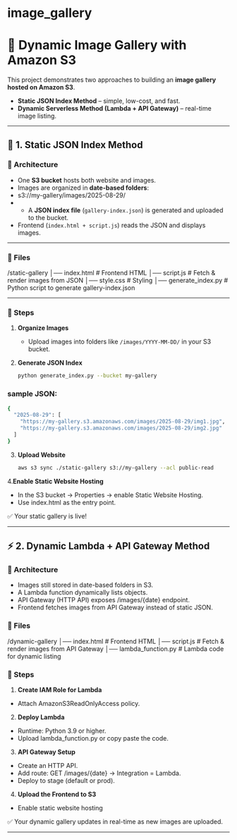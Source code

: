 # image_gallery
# 📸 Dynamic Image Gallery with Amazon S3  

This project demonstrates two approaches to building an **image gallery hosted on Amazon S3**.  

- **Static JSON Index Method** – simple, low-cost, and fast.  
- **Dynamic Serverless Method (Lambda + API Gateway)** – real-time image listing.  

---

## 🚀 1. Static JSON Index Method  

### 🔹 Architecture
- One **S3 bucket** hosts both website and images.  
- Images are organized in **date-based folders**:  
- s3://my-gallery/images/2025-08-29/
- - A **JSON index file** (`gallery-index.json`) is generated and uploaded to the bucket.  
- Frontend (`index.html + script.js`) reads the JSON and displays images.  

---

### 🔹 Files
/static-gallery
│── index.html # Frontend HTML
│── script.js # Fetch & render images from JSON
│── style.css # Styling
│── generate_index.py # Python script to generate gallery-index.json


---

### 🔹 Steps
1. **Organize Images**
   - Upload images into folders like `/images/YYYY-MM-DD/` in your S3 bucket.

2. **Generate JSON Index**
   ```bash
   python generate_index.py --bucket my-gallery
   ```
### sample JSON:
```bash
{
  "2025-08-29": [
    "https://my-gallery.s3.amazonaws.com/images/2025-08-29/img1.jpg",
    "https://my-gallery.s3.amazonaws.com/images/2025-08-29/img2.jpg"
  ]
}
```
3. **Upload Website**
   ```bash
   aws s3 sync ./static-gallery s3://my-gallery --acl public-read
   ```
4.**Enable Static Website Hosting**
- In the S3 bucket → Properties → enable Static Website Hosting.
- Use index.html as the entry point.

✅ Your static gallery is live!

***
## ⚡ 2. Dynamic Lambda + API Gateway Method
### 🔹 Architecture

- Images still stored in date-based folders in S3.
- A Lambda function dynamically lists objects.
- API Gateway (HTTP API) exposes /images/{date} endpoint.
- Frontend fetches images from API Gateway instead of static JSON.

### 🔹 Files
/dynamic-gallery
│── index.html         # Frontend HTML
│── script.js          # Fetch & render images from API Gateway
│── lambda_function.py # Lambda code for dynamic listing

### 🔹 Steps
1. **Create IAM Role for Lambda**
- Attach AmazonS3ReadOnlyAccess policy.

2. **Deploy Lambda**
- Runtime: Python 3.9 or higher.
- Upload lambda_function.py or copy paste the code.

3. **API Gateway Setup**
- Create an HTTP API.
- Add route: GET /images/{date} → Integration = Lambda.
- Deploy to stage (default or prod).

4. **Upload the Frontend to S3**
- Enable static website hosting
  
✅ Your dynamic gallery updates in real-time as new images are uploaded.

***
  

  
